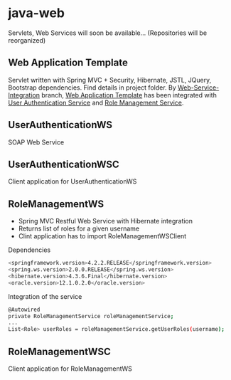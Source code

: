 # java-web
Servlets, Web Services
will soon be available... (Repositories will be reorganized)
## Web Application Template
Servlet written with Spring MVC + Security, Hibernate, JSTL, JQuery, Bootstrap dependencies. Find details in project folder. By [Web-Service-Integration](https://github.com/mkucukdemir/java-web/tree/Web-Service-Integration) branch, [Web Application Template](https://github.com/mkucukdemir/java-web/tree/master/WebApplicationTemplate) has been integrated with [User Authentication Service](https://github.com/mkucukdemir/java-web/tree/master/UserAuthenticationWS) and [Role Management Service](https://github.com/mkucukdemir/java-web/tree/master/RoleManagementWS).
## UserAuthenticationWS
SOAP Web Service
## UserAuthenticationWSC
Client application for UserAuthenticationWS
## RoleManagementWS
* Spring MVC Restful Web Service with Hibernate integration
* Returns list of roles for a given username
* Clint application has to import RoleManagementWSClient

Dependencies
```sh
<springframework.version>4.2.2.RELEASE</springframework.version>
<spring.ws.version>2.0.0.RELEASE</spring.ws.version>
<hibernate.version>4.3.6.Final</hibernate.version>
<oracle.version>12.1.0.2.0</oracle.version>
```

Integration of the service
```sh
@Autowired
private RoleManagementService roleManagementService;
...
List<Role> userRoles = roleManagementService.getUserRoles(username);
```
## RoleManagementWSC
Client application for RoleManagementWS
